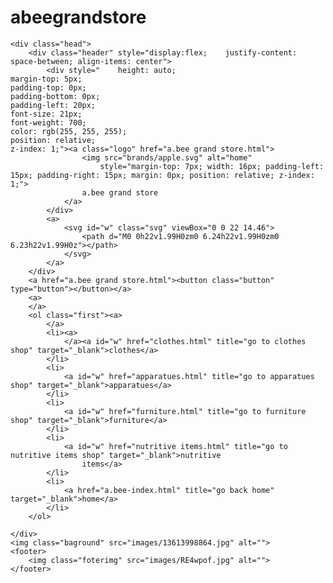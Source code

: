 # abeegrandstore<body>
    <div class="head">
        <div class="header" style="display:flex;    justify-content: space-between; align-items: center">
            <div style="    height: auto;
    margin-top: 5px;
    padding-top: 0px;
    padding-bottom: 0px;
    padding-left: 20px;
    font-size: 21px;
    font-weight: 700;
    color: rgb(255, 255, 255);
    position: relative;
    z-index: 1;"><a class="logo" href="a.bee grand store.html">
                    <img src="brands/apple.svg" alt="home"
                        style="margin-top: 7px; width: 16px; padding-left: 15px; padding-right: 15px; margin: 0px; position: relative; z-index: 1;">
                    a.bee grand store
                </a>
            </div>
            <a>
                <svg id="w" class="svg" viewBox="0 0 22 14.46">
                    <path d="M0 0h22v1.99H0zm0 6.24h22v1.99H0zm0 6.23h22v1.99H0z"></path>
                </svg>
            </a>
        </div>
        <a href="a.bee grand store.html"><button class="button" type="button"></button></a>
        <a>
        </a>
        <ol class="first"><a>
            </a>
            <li><a>
                </a><a id="w" href="clothes.html" title="go to clothes shop" target="_blank">clothes</a>
            </li>
            <li>
                <a id="w" href="apparatues.html" title="go to apparatues shop" target="_blank">apparatues</a>
            </li>
            <li>
                <a id="w" href="furniture.html" title="go to furniture shop" target="_blank">furniture</a>
            </li>
            <li>
                <a id="w" href="nutritive items.html" title="go to nutritive items shop" target="_blank">nutritive
                    items</a>
            </li>
            <li>
                <a href="a.bee-index.html" title="go back home" target="_blank">home</a>
            </li>
        </ol>

    </div>
    <img class="baground" src="images/13613998864.jpg" alt="">
    <footer>
        <img class="foterimg" src="images/RE4wpof.jpg" alt="">
    </footer>


</body>
